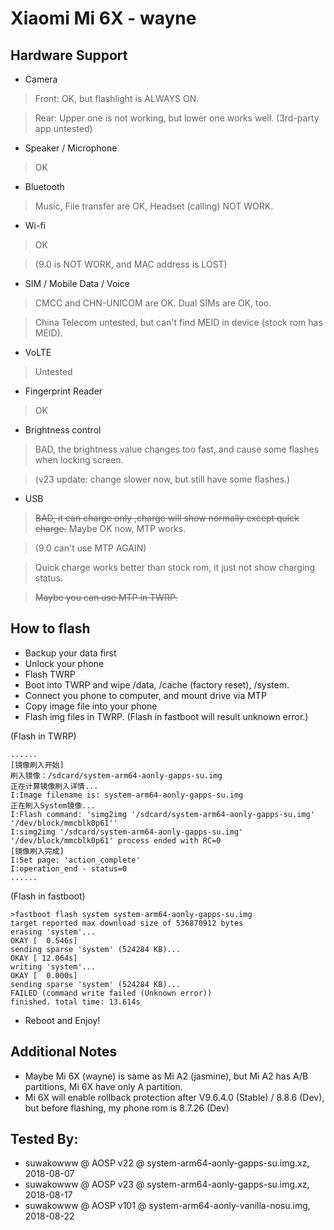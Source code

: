 # Xiaomi Mi 6X - wayne

## Hardware Support

* Camera
> Front: OK, but flashlight is ALWAYS ON.

> Rear: Upper one is not working, but lower one works well. (3rd-party app untested)

* Speaker / Microphone
> OK

* Bluetooth
> Music, File transfer are OK, Headset (calling) NOT WORK.

* Wi-fi
> OK 

> (9.0 is NOT WORK, and MAC address is LOST)

* SIM / Mobile Data / Voice
> CMCC and CHN-UNICOM are OK. Dual SIMs are OK, too.

> China Telecom untested, but can't find MEID in device (stock rom has MEID).

* VoLTE
> Untested

* Fingerprint Reader
> OK

* Brightness control
> BAD, the brightness value changes too fast, and cause some flashes when locking screen. 

> (v23 update: change slower now, but still have some flashes.)

* USB
> <strike>BAD, it can charge only ,charge will show normally except quick charge.</strike> Maybe OK now, MTP works. 

> (9.0 can't use MTP AGAIN)

> Quick charge works better than stock rom, it just not show charging status.

> <strike>Maybe you can use MTP in TWRP.</strike>


## How to flash
* Backup your data first
* Unlock your phone
* Flash TWRP
* Boot into TWRP and wipe /data, /cache (factory reset), /system.
* Connect you phone to computer, and mount drive via MTP
* Copy image file into your phone
* Flash img files in TWRP. (Flash in fastboot will result unknown error.)

(Flash in TWRP)

````
......
[镜像刷入开始]
刷入镜像：/sdcard/system-arm64-aonly-gapps-su.img
正在计算镜像刷入详情...
I:Image filename is: system-arm64-aonly-gapps-su.img
正在刷入System镜像...
I:Flash command: 'simg2img '/sdcard/system-arm64-aonly-gapps-su.img' '/dev/block/mmcblk0p61''
I:simg2img '/sdcard/system-arm64-aonly-gapps-su.img' '/dev/block/mmcblk0p61' process ended with RC=0
[镜像刷入完成]
I:Set page: 'action_complete'
I:operation_end - status=0
......
````
(Flash in fastboot)

````
>fastboot flash system system-arm64-aonly-gapps-su.img
target reported max download size of 536870912 bytes
erasing 'system'...
OKAY [  0.546s]
sending sparse 'system' (524284 KB)...
OKAY [ 12.064s]
writing 'system'...
OKAY [  0.000s]
sending sparse 'system' (524284 KB)...
FAILED (command write failed (Unknown error))
finished. total time: 13.614s
````
* Reboot and Enjoy!

## Additional Notes
* Maybe Mi 6X (wayne) is same as Mi A2 (jasmine), but Mi A2 has A/B partitions, Mi 6X have only A partition.
* Mi 6X will enable rollback protection after V9.6.4.0 (Stable) / 8.8.6 (Dev), but before flashing, my phone rom is 8.7.26 (Dev)

## Tested By:
* suwakowww @ AOSP v22 @ system-arm64-aonly-gapps-su.img.xz, 2018-08-07
* suwakowww @ AOSP v23 @ system-arm64-aonly-gapps-su.img.xz, 2018-08-17
* suwakowww @ AOSP v101 @ system-arm64-aonly-vanilla-nosu.img, 2018-08-22